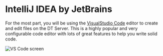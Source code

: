 # IntelliJ IDEA by JetBrains

For the most part, you will be using the [VisualStudio Code](https://code.visualstudio.com/) editor to create and edit files on the DT Server. This is a highly popular and very configurable code editor with lots of great features to help you write solid code.

![VS Code screen](vscode.png)

